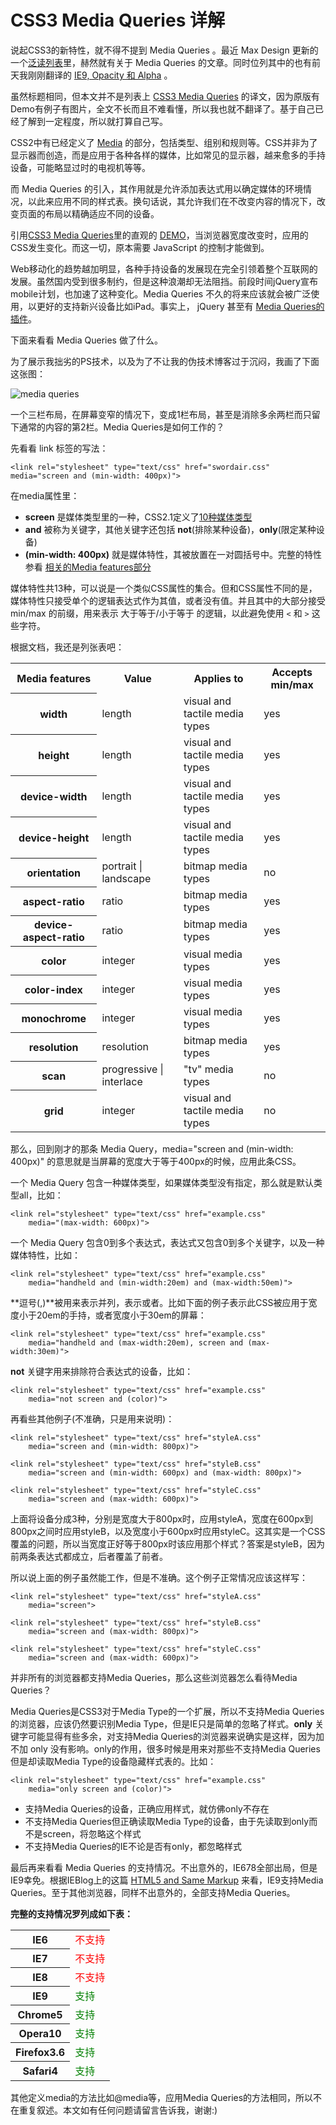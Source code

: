 # CSS3 Media Queries 详解

说起CSS3的新特性，就不得不提到 Media Queries 。最近 Max Design 更新的一个[泛读列表](http://www.maxdesign.com.au/2010/08/20/some-links-293/)里，赫然就有关于 Media Queries 的文章。同时位列其中的也有前天我刚刚翻译的 [IE9, Opacity 和 Alpha](https://swordair.com/ie9-opacity-and-alpha-translation/) 。

虽然标题相同，但本文并不是列表上 [CSS3 Media Queries](http://www.webdesignerwall.com/tutorials/css3-media-queries/) 的译文，因为原版有Demo有例子有图片，全文不长而且不难看懂，所以我也就不翻译了。基于自己已经了解到一定程度，所以就打算自己写。

CSS2中有已经定义了 [Media](http://www.w3.org/TR/CSS2/media.html) 的部分，包括类型、组别和规则等。CSS并非为了显示器而创造，而是应用于各种各样的媒体，比如常见的显示器，越来愈多的手持设备，可能略显过时的电视机等等。

而 Media Queries 的引入，其作用就是允许添加表达式用以确定媒体的环境情况，以此来应用不同的样式表。换句话说，其允许我们在不改变内容的情况下，改变页面的布局以精确适应不同的设备。

引用[CSS3 Media Queries](http://www.webdesignerwall.com/tutorials/css3-media-queries/)里的直观的 [DEMO](http://www.webdesignerwall.com/demo/media-queries/)，当浏览器宽度改变时，应用的CSS发生变化。而这一切，原本需要 JavaScript 的控制才能做到。

Web移动化的趋势越加明显，各种手持设备的发展现在完全引领着整个互联网的发展。虽然国内受到很多制约，但是这种浪潮却无法阻挡。前段时间jQuery宣布mobile计划，也加速了这种变化。Media Queries 不久的将来应该就会被广泛使用，以更好的支持新兴设备比如iPad。事实上， jQuery 甚至有 [Media Queries的插件](http://plugins.jquery.com/project/MediaQueries)。

下面来看看 Media Queries 做了什么。

为了展示我拙劣的PS技术，以及为了不让我的伪技术博客过于沉闷，我画了下面这张图：

![media queries](https://swordair.com/content/images/2013/Dec/media_queries_ps.png)

一个三栏布局，在屏幕变窄的情况下，变成1栏布局，甚至是消除多余两栏而只留下通常的内容的第2栏。Media Queries是如何工作的？

先看看 link 标签的写法：
```
<link rel="stylesheet" type="text/css" href="swordair.css" media="screen and (min-width: 400px)">
```
在media属性里：

- **screen** 是媒体类型里的一种，CSS2.1定义了[10种媒体类型](http://www.w3.org/TR/CSS2/media.html#media-types)
- **and** 被称为关键字，其他关键字还包括 **not**(排除某种设备)，**only**(限定某种设备)
- **(min-width: 400px)** 就是媒体特性，其被放置在一对圆括号中。完整的特性参看 [相关的Media features部分](http://www.w3.org/TR/css3-mediaqueries/#media1)

媒体特性共13种，可以说是一个类似CSS属性的集合。但和CSS属性不同的是，媒体特性只接受单个的逻辑表达式作为其值，或者没有值。并且其中的大部分接受 min/max 的前缀，用来表示 大于等于/小于等于 的逻辑，以此避免使用 `<` 和 `>` 这些字符。

根据文档，我还是列张表吧：

<table>
	<tr><th>Media features</th><th>Value</th><th>Applies to</th><th>Accepts min/max</th></tr>
	<tr><th>width</th><td>length</td><td>visual and tactile media types</td><td>yes</td></tr>
	<tr><th>height</th><td>length</td><td>visual and tactile media types</td><td>yes</td></tr>
	<tr><th>device-width</th><td>length</td><td>visual and tactile media types</td><td>yes</td></tr>
	<tr><th>device-height</th><td>length</td><td>visual and tactile media types</td><td>yes</td></tr>
	<tr><th>orientation</th><td>portrait | landscape</td><td>bitmap media types</td><td>no</td></tr>
	<tr><th>aspect-ratio</th><td>ratio</td><td>bitmap media types</td><td>yes</td></tr>
	<tr><th>device-aspect-ratio</th><td>ratio</td><td>bitmap media types</td><td>yes</td></tr>
	<tr><th>color</th><td>integer</td><td>visual media types</td><td>yes</td></tr>
	<tr><th>color-index</th><td>integer</td><td>visual media types</td><td>yes</td></tr>
	<tr><th>monochrome</th><td>integer</td><td>visual media types</td><td>yes</td></tr>
	<tr><th>resolution</th><td>resolution</td><td>bitmap media types</td><td>yes</td></tr>
	<tr><th>scan</th><td>progressive | interlace</td><td>"tv" media types</td><td>no</td></tr>
	<tr><th>grid</th><td>integer</td><td>visual and tactile media types</td><td>no</td></tr>
</table>

那么，回到刚才的那条 Media Query，media="screen and (min-width: 400px)" 的意思就是当屏幕的宽度大于等于400px的时候，应用此条CSS。

一个 Media Query 包含一种媒体类型，如果媒体类型没有指定，那么就是默认类型all，比如：
```
<link rel="stylesheet" type="text/css" href="example.css" 
	media="(max-width: 600px)">
```

一个 Media Query 包含0到多个表达式，表达式又包含0到多个关键字，以及一种媒体特性，比如：
```
<link rel="stylesheet" type="text/css" href="example.css" 
	media="handheld and (min-width:20em) and (max-width:50em)">
```

**逗号(,)**被用来表示并列，表示或者。比如下面的例子表示此CSS被应用于宽度小于20em的手持，或者宽度小于30em的屏幕：
```
<link rel="stylesheet" type="text/css" href="example.css" 
	media="handheld and (max-width:20em), screen and (max-width:30em)">
```

**not** 关键字用来排除符合表达式的设备，比如：
```
<link rel="stylesheet" type="text/css" href="example.css" 
	media="not screen and (color)">
```

再看些其他例子(不准确，只是用来说明)：
```
<link rel="stylesheet" type="text/css" href="styleA.css" 
	media="screen and (min-width: 800px)">

<link rel="stylesheet" type="text/css" href="styleB.css" 
	media="screen and (min-width: 600px) and (max-width: 800px)">

<link rel="stylesheet" type="text/css" href="styleC.css" 
	media="screen and (max-width: 600px)">
```
上面将设备分成3种，分别是宽度大于800px时，应用styleA，宽度在600px到800px之间时应用styleB，以及宽度小于600px时应用styleC。这其实是一个CSS覆盖的问题，所以当宽度正好等于800px时该应用那个样式？答案是styleB，因为前两条表达式都成立，后者覆盖了前者。

所以说上面的例子虽然能工作，但是不准确。这个例子正常情况应该这样写：
```
<link rel="stylesheet" type="text/css" href="styleA.css" 
	media="screen">

<link rel="stylesheet" type="text/css" href="styleB.css" 
	media="screen and (max-width: 800px)">

<link rel="stylesheet" type="text/css" href="styleC.css" 
	media="screen and (max-width: 600px)">
```

并非所有的浏览器都支持Media Queries，那么这些浏览器怎么看待Media Queries？

Media Queries是CSS3对于Media Type的一个扩展，所以不支持Media Queries的浏览器，应该仍然要识别Media Type，但是IE只是简单的忽略了样式。**only** 关键字可能显得有些多余，对支持Media Queries的浏览器来说确实是这样，因为加不加 only 没有影响。only的作用，很多时候是用来对那些不支持Media Queries但是却读取Media Type的设备隐藏样式表的。比如：
```
<link rel="stylesheet" type="text/css" href="example.css" 
	media="only screen and (color)">
```

- 支持Media Queries的设备，正确应用样式，就仿佛only不存在
- 不支持Media Queries但正确读取Media Type的设备，由于先读取到only而不是screen，将忽略这个样式
- 不支持Media Queries的IE不论是否有only，都忽略样式



最后再来看看 Media Queries 的支持情况。不出意外的，IE678全部出局，但是IE9幸免。根据IEBlog上的这篇 [HTML5 and Same Markup](http://blogs.msdn.com/b/ie/archive/2010/05/05/html5-and-same-markup-second-ie9-platform-preview-available-for-developers.aspx) 来看，IE9支持Media Queries。至于其他浏览器，同样不出意外的，全部支持Media Queries。

**完整的支持情况罗列成如下表：**

<table>
	<tr><th>IE6</th><td><span style="color:red;">不支持</span></td></tr>
	<tr><th>IE7</th><td><span style="color:red;">不支持</span></td></tr>
	<tr><th>IE8</th><td><span style="color:red;">不支持</span></td></tr>
	<tr><th>IE9</th><td><span style="color:green;">支持</span></td></tr>
	<tr><th>Chrome5</th><td><span style="color:green;">支持</span></td></tr>
	<tr><th>Opera10</th><td><span style="color:green;">支持</span></td></tr>
	<tr><th>Firefox3.6</th><td><span style="color:green;">支持</span></td></tr>
	<tr><th>Safari4</th><td><span style="color:green;">支持</span></td></tr>
</table>

其他定义media的方法比如@media等，应用Media Queries的方法相同，所以不在重复叙述。本文如有任何问题请留言告诉我，谢谢:)